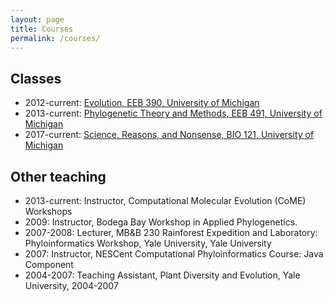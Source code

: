 ```yaml
---
layout: page
title: Courses
permalink: /courses/
---
```


## Classes

- 2012-current: [Evolution, EEB 390, University of Michigan](/coursepages/eeb390)
- 2013-current: [Phylogenetic Theory and Methods, EEB 491, University of Michigan](/coursepages/eeb491/)
- 2017-current: [Science, Reasons, and Nonsense, BIO 121, University of Michigan](/coursepages/bio121/)

## Other teaching

- 2013-current: Instructor, Computational Molecular Evolution (CoME) Workshops
- 2009: Instructor, Bodega Bay Workshop in Applied Phylogenetics.
- 2007-2008: Lecturer, MB&B 230 Rainforest Expedition and Laboratory: Phyloinformatics Workshop, Yale University, Yale University
- 2007: Instructor, NESCent Computational Phyloinformatics Course: Java Component
- 2004-2007: Teaching Assistant, Plant Diversity and Evolution, Yale University, 2004-2007
